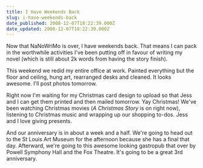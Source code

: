 ```yaml
---
title: I Have Weekends Back
slug: i-have-weekends-back
date_published: 2008-12-07T18:22:39.000Z
date_updated: 2008-12-07T18:22:39.000Z
---
```


Now that NaNoWriMo is over, I have weekends back. That means I can pack in the worthwhile activities I've been putting off in favour of writing my novel (which is still about 2k words from having the story finish).

This weekend we redid my entire office at work. Painted everything but the floor and ceiling, hung art, rearranged desks and cleaned. It looks awesome. I'll post photos tomorrow.

Right now I'm waiting for my Christmas card design to upload so that Jess and I can get them printed and then mailed tomorrow. Yay Christmas! We've been watching Christmas movies (*A Christmas Story* is on right now), listening to Christmas music and wrapping up our shopping to-dos. Jess and I love giving presents.

And our anniversary is in about a week and a half. We're going to head out to the St Louis Art Museum for the afternoon because she has a final that day. Afterward, we're going to this awesome looking gastropub that over by Powell Symphony Hall and the Fox Theatre. It's going to be a great 3rd anniversary.
